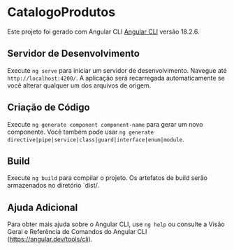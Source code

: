# CatalogoProdutos

Este projeto foi gerado com Angular CLI [Angular CLI](https://github.com/angular/angular-cli) versão 18.2.6.

## Servidor de Desenvolvimento

Execute `ng serve` para iniciar um servidor de desenvolvimento. Navegue até `http://localhost:4200/`. A aplicação será recarregada automaticamente se você alterar qualquer um dos arquivos de origem.

## Criação de Código

Execute `ng generate component component-name` para gerar um novo componente. Você também pode usar `ng generate directive|pipe|service|class|guard|interface|enum|module`.

## Build

Execute `ng build` para compilar o projeto. Os artefatos de build serão armazenados no diretório `dist/.

## Ajuda Adicional

Para obter mais ajuda sobre o Angular CLI, use `ng help` ou consulte a Visão Geral e Referência de Comandos do Angular CLI (https://angular.dev/tools/cli).
